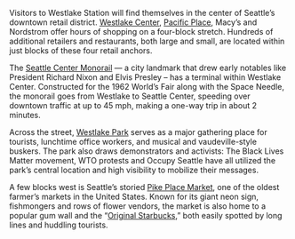 Visitors to Westlake Station will find themselves in the center of Seattle’s downtown retail district. [Westlake Center](https://www.westlakecenter.com/en.html), [Pacific Place](http://www.pacificplaceseattle.com/), Macy’s and Nordstrom offer hours of shopping on a four-block stretch. Hundreds of additional retailers and restaurants, both large and small, are located within just blocks of these four retail anchors.
 
The [Seattle Center Monorail](http://www.seattlemonorail.com/) — a city landmark that drew early notables like President Richard Nixon and Elvis Presley – has a terminal within Westlake Center. Constructed for the 1962 World’s Fair along with the Space Needle, the monorail goes from Westlake to Seattle Center, speeding over downtown traffic at up to 45 mph, making a one-way trip in about 2 minutes.
 
Across the street, [Westlake Park](http://www.seattle.gov/parks/find/parks/westlake-park) serves as a major gathering place for tourists, lunchtime office workers, and musical and vaudeville-style buskers. The park also draws demonstrators and activists: The Black Lives Matter movement, WTO protests and Occupy Seattle have all utilized the park’s central location and high visibility to mobilize their messages.
 
A few blocks west is Seattle’s storied [Pike Place Market](http://pikeplacemarket.org/), one of the oldest farmer’s markets in the United States. Known for its giant neon sign, fishmongers and rows of flower vendors, the market is also home to a popular gum wall and the “[Original Starbucks](https://1912pike.com/store-tour-inside-1912-pike-place-seattle-usa/),” both easily spotted by long lines and huddling tourists.